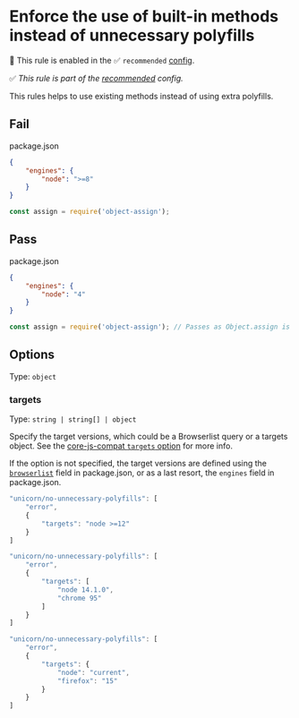 # Enforce the use of built-in methods instead of unnecessary polyfills

💼 This rule is enabled in the ✅ `recommended` [config](https://github.com/sindresorhus/eslint-plugin-unicorn#preset-configs).

<!-- end auto-generated rule header -->

<!-- Do not manually modify RULE_NOTICE part. Run: `npm run generate-rule-notices` -->
<!-- RULE_NOTICE -->

✅ _This rule is part of the [recommended](https://github.com/sindresorhus/eslint-plugin-unicorn#recommended-config) config._

<!-- /RULE_NOTICE -->

This rules helps to use existing methods instead of using extra polyfills.

## Fail

package.json

```json
{
	"engines": {
		"node": ">=8"
	}
}
```

```js
const assign = require('object-assign');
```

## Pass

package.json

```json
{
	"engines": {
		"node": "4"
	}
}
```

```js
const assign = require('object-assign'); // Passes as Object.assign is not supported
```

## Options

Type: `object`

### targets

Type: `string | string[] | object`

Specify the target versions, which could be a Browserlist query or a targets object. See the [core-js-compat `targets` option](https://github.com/zloirock/core-js/tree/HEAD/packages/core-js-compat#targets-option) for more info.

If the option is not specified, the target versions are defined using the [`browserlist`](https://browsersl.ist) field in package.json, or as a last resort, the `engines` field in package.json.

```js
"unicorn/no-unnecessary-polyfills": [
	"error",
	{
		"targets": "node >=12"
	}
]
```

```js
"unicorn/no-unnecessary-polyfills": [
	"error",
	{
		"targets": [
			"node 14.1.0",
			"chrome 95"
		]
	}
]
```

```js
"unicorn/no-unnecessary-polyfills": [
	"error",
	{
		"targets": {
			"node": "current",
			"firefox": "15"
		}
	}
]
```

